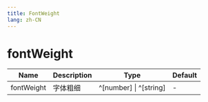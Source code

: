 ```yaml
---
title: FontWeight
lang: zh-CN
---
```


# fontWeight

| Name               | Description      | Type                         | Default |
|--------------------|------------------|------------------------------| ------- |
| fontWeight        | 字体粗细          | ^[number] \| ^[string]  | -|
